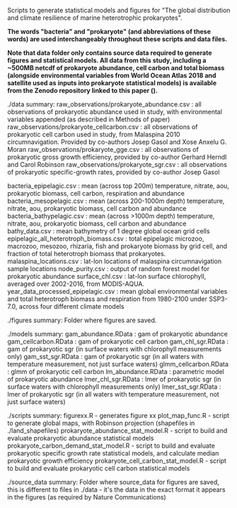 Scripts to generate statistical models and figures for "The global distribution and climate resilience of marine heterotrophic prokaryotes".

**The words "bacteria" and "prokaryote" (and abbreviations of these words) are used interchangeably throughout these scripts and data files.**

**Note that data folder only contains source data required to generate figures and statistical models. All data from this study, including a ~500MB netcdf of prokaryote abundance, cell carbon and total biomass (alongside environmental variables from World Ocean Atlas 2018 and satellite used as inputs into prokaryote statistical models) is available from the Zenodo repository linked to this paper ().**

./data summary:
raw_observations/prokaryote_abundance.csv : all observations of prokaryotic abundance used in study, with environmental variables appended (as described in Methods of paper)
raw_observations/prokaryote_cellcarbon.csv : all observations of prokaryotic cell carbon used in study, from Malaspina 2010 circumnavigation. Provided by co-authors Josep Gasol and Xose Anxelu G. Moran
raw_observations/prokaryote_gge.csv : all observations of prokaryotic gross growth efficiency, provided by co-author Gerhard Herndl and Carol Robinson
raw_observations/prokaryote_sgr.csv : all observations of prokaryotic specific-growth rates, provided by co-author Josep Gasol

bacteria_epipelagic.csv : mean (across top 200m) temperature, nitrate, aou, prokaryotic biomass, cell carbon, respiration and abundance
bacteria_mesopelagic.csv : mean (across 200-1000m depth) temperature, nitrate, aou, prokaryotic biomass, cell carbon and abundance
bacteria_bathypelagic.csv : mean (across >1000m depth) temperature, nitrate, aou, prokaryotic biomass, cell carbon and abundance
bathy_data.csv : mean bathymetry of 1 degree global ocean grid cells
epipelagic_all_heterotroph_biomass.csv : total epipelagic microzoo, macrozoo, mesozoo, rhizaria, fish and prokaryote biomass by grid cell, and fraction of total heterotroph biomass that prokaryotes. 
malaspina_locations.csv : lat-lon locations of malaspina circumnavigation sample locations
node_purity.csv : output of random forest model for prokaryotic abundance
surface_chl.csv : lat-lon surface chlorophyll, averaged over 2002-2016, from MODIS-AQUA.
year_data_processed_epipelagic.csv : mean global environmental variables and total heterotroph biomass and respiration from 1980-2100 under SSP3-7.0, across four different climate models

./figures summary:
Folder where figures are saved.

./models summary:
gam_abundance.RData : gam of prokaryotic abundance
gam_cellcarbon.RData : gam of prokaryotic cell carbon
gam_chl_sgr.RData : gam of prokaryotic sgr (in surface waters with chlorophyll measurements only)
gam_sst_sgr.RData : gam of prokaryotic sgr (in all waters with temperature measurement, not just surface waters)
glmm_cellcarbon.RData : glmm of prokaryotic cell carbon
lm_abundance.RData : parametric model of prokaryotic abundance
lmer_chl_sgr.RData : lmer of prokaryotic sgr (in surface waters with chlorophyll measurements only)
lmer_sst_sgr.RData : lmer of prokaryotic sgr (in all waters with temperature measurement, not just surface waters)

./scripts summary:
figurexx.R - generates figure xx
plot_map_func.R - script to generate global maps, with Robinson projection (shapefiles in ./land_shapefiles)
prokaryote_abundance_stat_model.R - script to build and evaluate prokaryotic abundance statistical models
prokaryote_carbon_demand_stat_model.R - script to build and evaluate prokaryotic specific growth rate statistical models, and calculate median prokaryotic growth efficiency
prokaryote_cell_carbon_stat_model.R - script to build and evaluate prokaryotic cell carbon statistical models

./source_data summary:
Folder where source_data for figures are saved, this is different to files in ./data - it's the data in the exact format it appears in the figures (as required by Nature Communications)
